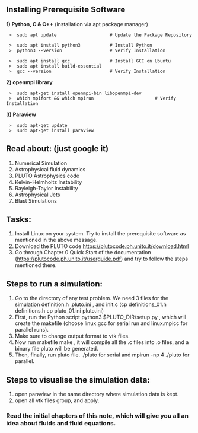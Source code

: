 
## Installing Prerequisite Software
 **1) Python, C & C++** (installation via apt package manager)

     >  sudo apt update                    # Update the Package Repository
      
     >  sudo apt install python3           # Install Python
     >  python3 --version                  # Verify Installation

     >  sudo apt install gcc               # Install GCC on Ubuntu
     >  sudo apt install build-essential
     >  gcc --version                      # Verify Installation
 
 **2) openmpi library**

     >  sudo apt-get install openmpi-bin libopenmpi-dev
     >  which mpifort && which mpirun                       # Verify Installation
  
**3) Paraview** 

     >  sudo apt-get update
     >  sudo apt-get install paraview


## Read about: (just google it)
1) Numerical Simulation
2) Astrophysical fluid dynamics
3) PLUTO Astrophysics code
4) Kelvin-Helmholtz Instability
5) Rayleigh-Taylor Instability
6) Astrophysical Jets
7) Blast Simulations


## Tasks:
1) Install Linux on your system. Try to install the prerequisite software as mentioned in the above message.
2) Download the PLUTO code https://plutocode.ph.unito.it/download.html
3) Go through Chapter 0 Quick Start of the documentation (https://plutocode.ph.unito.it/userguide.pdf) and try to follow the steps mentioned there.


## Steps to run a simulation:
1) Go to the directory of any test problem. We need 3 files for the simulation definition.h ,pluto.ini , and init.c  (cp definitions_01.h definitions.h    cp pluto_01.ini pluto.ini)
2) First, run the Python script python3 $PLUTO_DIR/setup.py , which will create the makefile (choose linux.gcc for serial run and linux.mpicc for parallel runs).
3) Make sure to change output format to vtk files.
4) Now run makefile make , it will compile all the .c files into .o files, and a binary file pluto will be generated.
5) Then, finally, run pluto file. ./pluto for serial and mpirun -np 4 ./pluto  for parallel.
## Steps to visualise the simulation data:
1) open paraview in the same directory where simulation data is kept.
2) open all vtk files group, and apply.


### Read the initial chapters of this note, which will give you all an idea about fluids and fluid equations.



